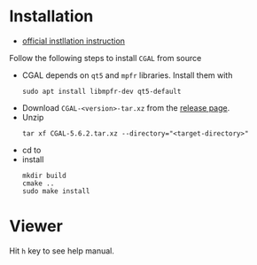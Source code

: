 # Installation
- [official instllation instruction](https://doc.cgal.org/5.6.2/Manual/usage.html#title)

Follow the following steps to install `CGAL` from source
- CGAL depends on `qt5` and `mpfr` libraries. Install them with
    ```
    sudo apt install libmpfr-dev qt5-default
    ```
- Download `CGAL-<version>-tar.xz` from the [release page](https://github.com/CGAL/cgal/releases).
- Unzip 
    ```
    tar xf CGAL-5.6.2.tar.xz --directory="<target-directory>"
    ```
- cd to <target-directory>
- install 
    ```
    mkdir build
    cmake ..
    sudo make install
    ```

# Viewer
Hit `h` key to see help manual.